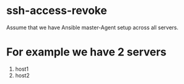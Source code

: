 # ssh-access-revoke
Assume that we have Ansible master-Agent setup across all servers. 

# For example we have 2 servers 
1. host1
2. host2
